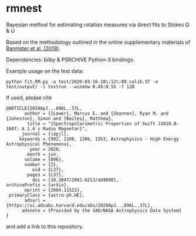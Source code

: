 # rmnest
Bayesian method for estimating rotation measures via direct fits to Stokes Q &amp; U

Based on the methodology outlined in the online supplementary materials of [Bannister et al. (2019)](https://ui.adsabs.harvard.edu/abs/2019Sci...365..565B/abstract).

Dependencies: bilby &amp; PSRCHIVE Python-3 bindings.

Example usage on the test data:
```
python fit_RM.py -a test/2020-03-16-18\:12\:00.calib.ST -o test/output/ -l testrun --window 0.45:0.55 -f 128
```

If used, please cite
```
@ARTICLE{2020ApJ...896L..37L,
       author = {{Lower}, Marcus E. and {Shannon}, Ryan M. and {Johnston}, Simon and {Bailes}, Matthew},
        title = "{Spectropolarimetric Properties of Swift J1818.0-1607: A 1.4 s Radio Magnetar}",
      journal = {\apjl},
     keywords = {992, 1108, 1306, 1353, Astrophysics - High Energy Astrophysical Phenomena},
         year = 2020,
        month = jun,
       volume = {896},
       number = {2},
          eid = {L37},
        pages = {L37},
          doi = {10.3847/2041-8213/ab9898},
archivePrefix = {arXiv},
       eprint = {2004.11522},
 primaryClass = {astro-ph.HE},
       adsurl = {https://ui.adsabs.harvard.edu/abs/2020ApJ...896L..37L},
      adsnote = {Provided by the SAO/NASA Astrophysics Data System}
}
```
and add a link to this repository.
